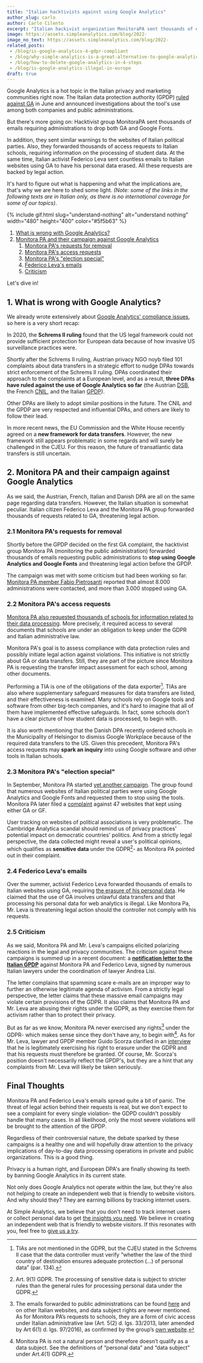 ```yaml
---
title: "Italian hacktivists against using Google Analytics"
author_slug: carlo
author: Carlo Cilento
excerpt: "Italian hackivist organization MonitoraPA sent thousands of emails requiring administrations to drop both GA and Google Fonts"
image: https://assets.simpleanalytics.com/blog/2022-
image_no_text: https://assets.simpleanalytics.com/blog/2022-
related_posts:
 - /blog/is-google-analytics-4-gdpr-compliant
 - /blog/why-simple-analytics-is-a-great-alternative-to-google-analytics
 - /blog/how-to-delete-google-analytics-in-4-steps
 - /blog/is-google-analytics-illegal-in-europe
draft: true
---
```


Google Analytics is a hot topic in the Italian privacy and marketing communities right now. The Italian data protection authority (GPDP) [ruled against GA](https://gdprhub.eu/index.php?title=Garante_per_la_protezione_dei_dati_personali_(Italy)_-_9782890) in June and announced investigations about the tool's use among both companies and public administrations.

But there's more going on: Hacktivist group MonitoraPA sent thousands of emails requiring administrations to drop both GA and Google Fonts.

In addition, they sent similar warnings to the websites of Italian political parties. Also, they forwarded thousands of access requests to Italian schools, requiring information on the processing of student data. At the same time, Italian activist Federico Leva sent countless emails to Italian websites using GA to have his personal data erased. All these requests are backed by legal action.

It's hard to figure out what is happening and what the implications are, that's why we are here to shed some light. *(Note: some of the links in the following texts are in Italian only, as there is no international coverage for some of our topics)*.

{% include gif.html slug="understand-nothing" alt="understand nothing" width="480" height="400" color="#5f5b63" %}

1.  [What is wrong with Google Analytics?](#1-what-is-wrong-with-google-analytics)
2.  [Monitora PA and their campaign against Google Analytics](#2-monitora-pa-and-their-campaign-against-google-analytics)
    1.  [Monitora PA's requests for removal](#21-monitora-pa-s-requests-for-removal)
    2.  [Monitora PA's access requests](#22-monitora-PA-s-access-requests)
    3.  [Monitora PA's "election special"](#23-monitora-PA-s-election-special)
    4.  [Federico Leva's emails](#24-federico-leva-s-emails)
    5.  [Criticism](#25-criticism)

Let's dive in!

## 1.  What is wrong with Google Analytics?

We already wrote extensively about [Google Analytics' compliance issues](https://www.simpleanalytics.com/blog/is-google-analytics-illegal-in-europe), so here is a very short recap:

In 2020, the **Schrems II ruling** found that the US legal framework could not provide sufficient protection for European data because of how invasive US surveillance practices were.

Shortly after the Schrems II ruling, Austrian privacy NGO noyb filed 101 complaints about data transfers in a strategic effort to nudge DPAs towards strict enforcement of the Schrems II ruling. DPAs coordinated their approach to the complaints at a European level, and as a result, **three DPAs have ruled against the use of Google Analytics so far** (the Austrian [DSB](https://gdprhub.eu/index.php?title=DSB_(Austria)_-_2021-0.586.257_(D155.027)), the French [CNIL](https://gdprhub.eu/index.php?title=CNIL_(France)_-_Google_Analytics_(no_case_number)), and the Italian [GPDP](https://gdprhub.eu/index.php?title=Garante_per_la_protezione_dei_dati_personali_(Italy)_-_9782890)).

Other DPAs are likely to adopt similar positions in the future. The CNIL and the GPDP are very respected and influential DPAs, and others are likely to follow their lead.

In more recent news, the EU Commission and the White House recently agreed on a **new framework for data transfers**. However, the new framework still appears problematic in some regards and will surely be challenged in the CJEU. For this reason, the future of transatlantic data transfers is still uncertain.

## 2. Monitora PA and their campaign against Google Analytics

As we said, the Austrian, French, Italian and Danish DPA are all on the same page regarding data transfers. However, the Italian situation is somewhat peculiar. Italian citizen Federico Leva and the Monitora PA group forwarded thousands of requests related to GA, threatening legal action.

### 2.1 Monitora PA's requests for removal

Shortly before the GPDP decided on the first GA complaint, the hacktivist group Monitora PA (monitoring the public administration) forwarded thousands of emails requesting  public administrations to **stop using Google Analytics and Google Fonts** and threatening legal action before the GPDP.

The campaign was met with some criticism but had been working so far. [Monitora PA member Fabio Pietrosanti](https://www.key4biz.it/google-analytics-in-pa-3-400-siti-lhanno-rimosso-grazie-a-monitorapa-a-fine-mese-faremo-anche-esposto-al-garante-privacy/405043/) reported that almost 8.000 administrations were contacted, and more than 3.000 stopped using GA.

### 2.2 Monitora PA's access requests

[Monitora PA also requested thousands of schools for information related to their data processing](https://monitora-pa.it/2022/09/19/8254_domande_a_Scuola.html). More precisely, it required access to several documents that schools are under an obligation to keep under the GDPR and Italian administrative law.

Monitora PA's goal is to assess compliance with data protection rules and possibly initiate legal action against violations. This initiative is not strictly about GA or data transfers. Still, they are part of the picture since Monitora PA is requesting the transfer impact assessment for each school, among other documents.

Performing a TIA is one of the obligations of the data exporter[^1]. TIAs are also where supplementary safeguard measures for data transfers are listed, and their effectiveness is examined. Many schools rely on Google tools and software from other big-tech companies, and it's hard to imagine that all of them have implemented effective safeguards. In fact, some schools don't have a clear picture of how student data is processed, to begin with.

It is also worth mentioning that the Danish DPA recently ordered schools in the Municipality of Helsingor to dismiss Google Workplace because of the required data transfers to the US. Given this precedent, Monitora PA's access requests may **spark an inquiry** into using Google software and other tools in Italian schools.

### 2.3 Monitora PA's "election special"

In September, Monitora PA started [yet another campaign](https://monitora-pa.it/2022/09/13/Speciale_Elezioni_2022_Segnalazione_al_Garante.html). The group found that numerous websites of Italian political parties were using Google Analytics and Google Fonts and requested them to stop using the tools. Monitora PA later filed a [complaint](https://monitora-pa.it/2022/09/13/Segnalazione-al-Garante.pdf) against 47 websites that kept using either GA or GF.

User tracking on websites of political associations is very problematic. The Cambridge Analytica scandal should remind us of privacy practices' potential impact on democratic countries' politics. And from a strictly legal perspective, the data collected might reveal a user's political opinions, which qualifies as **sensitive data** under the GDPR[^2]- as Monitora PA pointed out in their complaint.

### 2.4 Federico Leva's emails

Over the summer, activist Federico Leva forwarded thousands of emails to Italian websites using GA, requiring [the erasure of his personal data](https://www.giornalettismo.com/federico-leva-mail-google-analytics-cosa-fare/). He claimed that the use of GA involves unlawful data transfers and that processing his personal data for web analytics is illegal. Like Monitora Pa, Mr. Leva is threatening legal action should the controller not comply with his requests.

### 2.5 Criticism

As we said, Monitora PA and Mr. Leva's campaigns elicited polarizing reactions in the legal and privacy communities. The criticism against these campaigns is summed up in a recent document: a **[notification letter to the Italian GPDP](https://studiolegalelisi.it/wp-content/uploads/2022/09/Segnalazione-Garante.pdf)** against Monitora PA and Federico Leva, signed by numerous Italian lawyers under the coordination of lawyer Andrea Lisi.

The letter complains that spamming scare e-mails are an improper way to further an otherwise legitimate agenda of activism. From a strictly legal perspective, the letter claims that these massive email campaigns may violate certain provisions of the GDPR. It also claims that Monitora PA and Mr. Leva are abusing their rights under the GDPR, as they exercise them for activism rather than to protect their privacy.

But as far as we know, Monitora PA never exercised any rights[^3] under the GDPR- which makes sense since they don't have any, to begin with[^4]. As for Mr. Leva, lawyer and GPDP member Guido Scorza clarified in an [interview](https://www.giornalettismo.com/mail-di-federico-leva-analisi-guido-scorza-garante-privacy/) that he is legitimately exercising his right to erasure under the GDPR and that his requests must therefore be granted. Of course, Mr. Scorza's position doesn't necessarily reflect the GPDP's, but they are a hint that any complaints from Mr. Leva will likely be taken seriously.

## Final Thoughts

Monitora PA and Federico Leva's emails spread quite a bit of panic. The threat of legal action behind their requests is real, but we don't expect to see a complaint for every single violation- the GDPD couldn't possibly handle that many cases. In all likelihood, only the most severe violations will be brought to the attention of the GPDP.

Regardless of their controversial nature, the debate sparked by these campaigns is a healthy one and will hopefully draw attention to the privacy implications of day-to-day data processing operations in private and public organizations. This is a good thing.

Privacy is a human right, and European DPA's are finally showing its teeth by banning Google Analytics in its current state.

Not only does Google Analytics not operate within the law, but they're also not helping to create an independent web that is friendly to website visitors. And why should they? They are earning billions by tracking internet users.

At Simple Analytics, we believe that you don't need to track internet users or collect personal data to get [the insights you need](https://simpleanalytics.com/simpleanalytics.com). We believe in creating an independent web that is friendly to website visitors. If this resonates with you, feel free to [give us a try](https://simpleanalytics.com/welcome).

>[^1]: TIAs are not mentioned in the GDPR, but the CJEU stated in the Schrems II case that the data controller must verify ”whether the law of the third country of destination ensures adequate protection (...) of personal data” (par. 134).
>[^2]: Art. 9(1) GDPR. The processing of sensitive data is subject to stricter rules than the general rules for processing personal data under the GDPR.
>[^3]: The emails forwarded to public administrations can be found [here](https://www.easyteam.org/2022/05/12/google-e-la-conformita-al-gdpr/) and on other Italian websites, and data subject rights are never mentioned. As for Monitora PA’s requests to schools, they are a form of civic access under Italian administrative law (Art. 5(2) d. lgs. 33/2013, later amended by Art 6(1) d. lgs. 97/2016), as confirmed by the group’s [own website](https://monitora-pa.it/2022/09/19/8254_domande_a_Scuola.html).
>[^4]: Monitora PA is not a natural person and therefore doesn’t qualify as a data subject. See the definitions of “personal data” and “data subject” under Art.4(1) GDPR.
